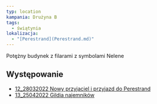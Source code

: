 ```yaml
---
typ: location
kampania: Drużyna B
tags:
  - świątynia
lokalizacja:
  - "[Perestrand](Perestrand.md)"
---
```

Potężny budynek z filarami z symbolami Nelene

## Występowanie
- [12_28032022 Nowy przyjaciel i przyjazd do Perestrand](../sesje/12_28032022%20Nowy%20przyjaciel%20i%20przyjazd%20do%20Perestrand.md)
- [13_25042022 Gildia najemników](../sesje/13_25042022%20Gildia%20najemnik%C3%B3w.md)
